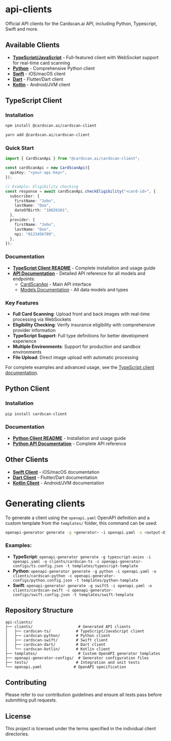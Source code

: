 # api-clients

Official API clients for the Cardscan.ai API, including Python, Typescript, Swift and more.

## Available Clients

- **[TypeScript/JavaScript](clients/cardscan-ts/)** - Full-featured client with WebSocket support for real-time card scanning
- **[Python](clients/cardscan-python/)** - Comprehensive Python client
- **[Swift](clients/cardscan-swift/)** - iOS/macOS client
- **[Dart](clients/cardscan-dart/)** - Flutter/Dart client
- **[Kotlin](clients/cardscan-kotlin/)** - Android/JVM client

## TypeScript Client

### Installation

```bash
npm install @cardscan.ai/cardscan-client
```

```bash
yarn add @cardscan.ai/cardscan-client
```

### Quick Start

```typescript
import { CardScanApi } from "@cardscan.ai/cardscan-client";

const cardScanApi = new CardScanApi({
  apiKey: "<your-api-key>",
});

// Example: Eligibility checking
const response = await cardScanApi.checkEligibility("<card-id>", {
  subscriber: {
    firstName: "John",
    lastName: "Doe",
    dateOfBirth: "18020101",
  },
  provider: {
    firstName: "John",
    lastName: "Doe",
    npi: "0123456789",
  },
});
```

### Documentation

- **[TypeScript Client README](clients/cardscan-ts/README.md)** - Complete installation and usage guide
- **[API Documentation](clients/cardscan-ts/docs/)** - Detailed API reference for all models and endpoints:
  - [CardScanApi](clients/cardscan-ts/docs/CardScanApi.md) - Main API interface
  - [Models Documentation](clients/cardscan-ts/docs/) - All data models and types

### Key Features

- **Full Card Scanning**: Upload front and back images with real-time processing via WebSockets
- **Eligibility Checking**: Verify insurance eligibility with comprehensive provider information
- **TypeScript Support**: Full type definitions for better development experience
- **Multiple Environments**: Support for production and sandbox environments
- **File Upload**: Direct image upload with automatic processing

For complete examples and advanced usage, see the [TypeScript client documentation](clients/cardscan-ts/README.md).

## Python Client

### Installation

```bash
pip install cardscan-client
```

### Documentation

- **[Python Client README](clients/cardscan-python/README.md)** - Installation and usage guide
- **[Python API Documentation](clients/cardscan-python/docs/)** - Complete API reference

## Other Clients

- **[Swift Client](clients/cardscan-swift/README.md)** - iOS/macOS documentation
- **[Dart Client](clients/cardscan-dart/README.md)** - Flutter/Dart documentation
- **[Kotlin Client](clients/cardscan-kotlin/README.md)** - Android/JVM documentation

# Generating clients

To generate a client using the `openapi.yaml` OpenAPI definition and a custom template from the `templates/` folder, this command can be used:

```bash
openapi-generator generate -g <generator> -i openapi.yaml -o <output-dir> -c <config-file> -t templates/<template-dir>
```

### Examples:

- **TypeScript**: `openapi-generator generate -g typescript-axios -i openapi.yaml -o clients/cardscan-ts -c openapi-generator-configs/ts.config.json -t templates/typescript-template`
- **Python**: `openapi-generator generate -g python -i openapi.yaml -o clients/cardscan-python -c openapi-generator-configs/python.config.json -t templates/python-template`
- **Swift**: `openapi-generator generate -g swift5 -i openapi.yaml -o clients/cardscan-swift -c openapi-generator-configs/swift.config.json -t templates/swift-template`

## Repository Structure

```
api-clients/
├── clients/                    # Generated API clients
│   ├── cardscan-ts/           # TypeScript/JavaScript client
│   ├── cardscan-python/       # Python client
│   ├── cardscan-swift/        # Swift client
│   ├── cardscan-dart/         # Dart client
│   └── cardscan-kotlin/       # Kotlin client
├── templates/                  # Custom OpenAPI generator templates
├── openapi-generator-configs/  # Generator configuration files
├── tests/                     # Integration and unit tests
└── openapi.yaml              # OpenAPI specification
```

## Contributing

Please refer to our contribution guidelines and ensure all tests pass before submitting pull requests.

## License

This project is licensed under the terms specified in the individual client directories.
